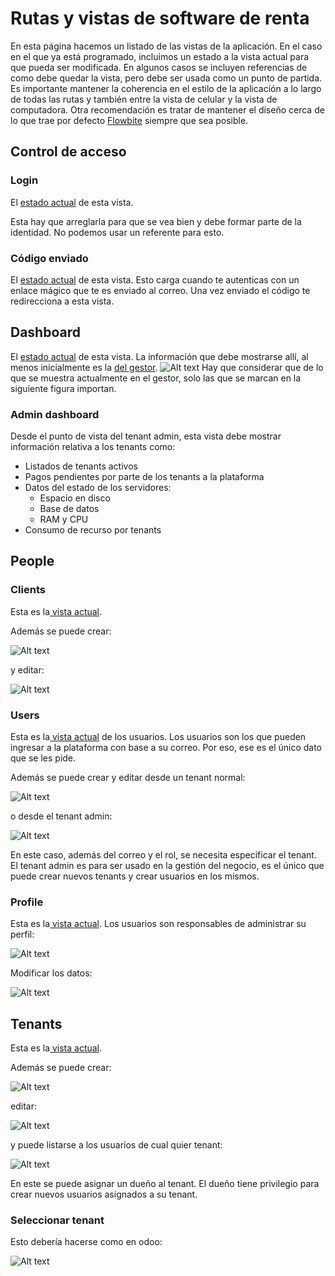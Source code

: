 # Rutas y vistas de software de renta

En esta página hacemos un listado de las vistas de la aplicación. En el caso en el que ya está programado, incluimos un estado a la vista actual para que pueda ser modificada. En algunos casos se incluyen referencias de como debe quedar la vista, pero debe ser usada como un punto de partida. Es importante mantener la coherencia en el estilo de la aplicación a lo largo de todas las rutas y también entre la vista de celular y la vista de computadora. Otra recomendación es tratar de mantener el diseño cerca de lo que trae por defecto [Flowbite](https://flowbite-svelte.com/) siempre que sea posible.

## Control de acceso

### Login
El [estado actual](https://fleet.crabdance.com/signin) de esta vista.

Esta hay que arreglarla para que se vea bien y debe formar parte de la identidad. No podemos usar un referente para esto.

### Código enviado
El [estado actual](https://fleet.crabdance.com/verifyRequest) de esta vista. Esto carga cuando te autenticas con un enlace mágico que te es enviado al correo. Una vez enviado el código te redirecciona a esta vista.

## Dashboard

El [estado actual](https://fleet.crabdance.com/dashboard) de esta vista.
La información que debe mostrarse allí, al menos inicialmente es la [del gestor](https://playground.towithouston.com/erp/). 
![Alt text](./dashboard.jpeg)
Hay que considerar que de lo que se muestra actualmente en el gestor, solo las que se marcan en la siguiente figura importan.

### Admin dashboard

Desde el punto de vista del tenant admin, esta vista debe mostrar información relativa a los tenants como:

- Listados de tenants activos
- Pagos pendientes por parte de los tenants a la plataforma
- Datos del estado de los servidores:
  - Espacio en disco
  - Base de datos
  - RAM y CPU
- Consumo de recurso por tenants

## People
### Clients
Esta es la[ vista actual](http://fleet.crabdance.com/clients). 

Además se puede crear:

![Alt text](./create_client.png)

y editar:

![Alt text](./edit_client.png)


### Users
Esta es la[ vista actual](http://fleet.crabdance.com/users) de los usuarios. Los usuarios son los que pueden ingresar a la plataforma con base a su correo. Por eso, ese es el único dato que se les pide.


Además se puede crear y editar desde un tenant normal:

![Alt text](./Create_user_from_tenant.png)



o desde el tenant admin:

![Alt text](./Create_user_from_admin.png)

En este caso, además del correo y el rol, se necesita especificar el tenant. El tenant admin es para ser usado en la gestión del negocio, es el único que puede crear nuevos tenants y crear usuarios en los mismos.

### Profile
Esta es la[ vista actual](http://fleet.crabdance.com/profile). Los usuarios son responsables de administrar su perfil:

![Alt text](./Profile.png)

Modificar los datos:

![Alt text](./Update_profile.png)

## Tenants

Esta es la[ vista actual](http://fleet.crabdance.com/admin/tenants).  


Además se puede crear:

![Alt text](./create_tenat.png)

editar:

![Alt text](./update_tenant.png)

y puede listarse a los usuarios de cual quier  tenant:

![Alt text](./list_tenant_users.png)

En este se puede asignar un dueño al tenant. El dueño tiene privilegio para crear nuevos usuarios asignados a su tenant.

### Seleccionar tenant
Esto debería hacerse como en odoo:

![Alt text](./tenants_odoo.png)


